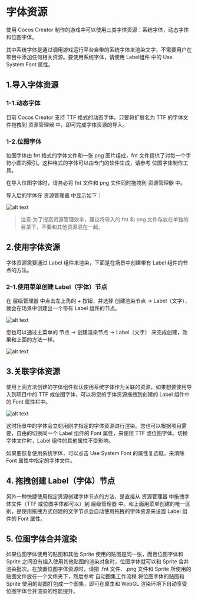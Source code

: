 # 字体资源
使用 Cocos Creator 制作的游戏中可以使用三类字体资源：系统字体，动态字体和位图字体。

其中系统字体是通过调用游戏运行平台自带的系统字体来渲染文字，不需要用户在项目中添加任何相关资源。要使用系统字体，请使用 Label组件 中的 Use System Font 属性。

## 1.导入字体资源

### 1-1.动态字体
目前 Cocos Creator 支持 TTF 格式的动态字体。只要将扩展名为 TTF 的字体文件拖拽到 资源管理器 中，即可完成字体资源的导入。

### 1-2.位图字体
位图字体由 fnt 格式的字体文件和一张 png 图片组成，fnt 文件提供了对每一个字符小图的索引。这种格式的字体可以由专门的软件生成，请参考 位图字体制作工具。

在导入位图字体时，请务必将 fnt 文件和 png 文件同时拖拽到 资源管理器 中。

导入后的字体在 资源管理器 中显示如下：

![alt text](https://docs.cocos.com/creator/2.4/manual/assets/imported.8dkbFeMp.png)

> 注意:为了提高资源管理效率，建议将导入的 fnt 和 png 文件存放在单独的目录下，不要和其他资源混在一起。

## 2.使用字体资源
字体资源需要通过 Label 组件来渲染，下面是在场景中创建带有 Label 组件的节点的方法。

### 2-1.使用菜单创建 Label（字体）节点
在 层级管理器 中点击左上角的 + 按钮，并选择 创建渲染节点 -> Label（文字），就会在场景中创建出一个带有 Label 组件的节点。

![alt text](https://docs.cocos.com/creator/2.4/manual/assets/create_label.DJpwwpzl.png)

您也可以通过主菜单的 节点 -> 创建渲染节点 -> Label（文字） 来完成创建，效果和上面的方法一样。

![alt text](https://docs.cocos.com/creator/2.4/manual/assets/create_label_main_menu.CdL4JDWd.png)

## 3.关联字体资源
使用上面方法创建的字体组件默认使用系统字体作为关联的资源，如果想要使用导入到项目中的 TTF 或位图字体，可以将您的字体资源拖拽到创建的 Label 组件中的 Font 属性栏中。

![alt text](https://docs.cocos.com/creator/2.4/manual/assets/assign_font_file.CnEO0rHZ.png)

这时场景中的字体会立刻用刚才指定的字体资源进行渲染。您也可以根据项目需要，自由的切换同一个 Label 组件的 Font 属性，来使用 TTF 或位图字体。切换字体文件时，Label 组件的其他属性不受影响。

如果要恢复使用系统字体，可以点击 Use System Font 的属性复选框，来清除 Font 属性中指定的字体文件。

## 4. 拖拽创建 Label（字体）节点
另外一种快捷使用指定资源创建字体节点的方法，是直接从 资源管理器 中拖拽字体文件（TTF 或位图字体都可以）到 层级管理器 中。和上面用菜单创建的唯一区别，是使用拖拽方式创建的文字节点会自动使用拖拽的字体资源来设置 Label 组件的 Font 属性。

## 5. 位图字体合并渲染
如果位图字体使用的贴图和其他 Sprite 使用的贴图是同一张，而且位图字体和 Sprite 之间没有插入使用其他贴图的渲染对象时，位图字体就可以和 Sprite 合并渲染批次。在放置位图字体资源时，请把 .fnt 文件、.png 文件和 Sprite 所使用的贴图文件放在一个文件夹下，然后参考 自动图集工作流程 将位图字体的贴图和 Sprite 使用的贴图打包成一个图集，即可在原生和 WebGL 渲染环境下自动享受位图字体合并渲染的性能提升。
